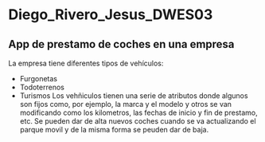 # Diego_Rivero_Jesus_DWES03
## App de prestamo de coches en una empresa ##
La empresa tiene diferentes tipos de vehículos:
- Furgonetas
- Todoterrenos
- Turismos
Los vehñiculos tienen una serie de atributos donde algunos son fijos
como, por ejemplo, la marca y el modelo y otros se van modificando como los kilometros,
las fechas de inicio y fin de prestamo, etc.
Se pueden dar de alta nuevos coches cuando se va actualizando el parque movil y de la misma
forma se peuden dar de baja.
